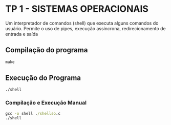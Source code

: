 # TP 1 - SISTEMAS OPERACIONAIS

Um interpretador de comandos (shell) que executa alguns comandos do usuário. Permite o uso de pipes, execução assíncrona, redirecionamento de entrada e saída

## Compilação do programa

```cmd
make
```

##  Execução do Programa

```cmd
./shell
```

### Compilação e Execução Manual

```cmd
gcc -o shell ./shellso.c
./shell
```

